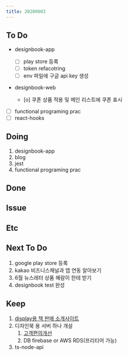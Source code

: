 ```yaml
---
title: 20200603
---
```


## To Do

- designbook-app

  - [ ] play store 등록
  - [ ] token refacotring
  - [ ] env 파일에 구글 api key 생성

- designbook-web
  - [o] 쿠폰 상품 적용 및 메인 리스트에 쿠폰 표시
- [ ] functional programing prac
- [ ] react-hooks

## Doing

1. designbook-app
2. blog
3. jest
4. functional programing prac

## Done

## Issue

## Etc

## Next To Do

1. google play store 등록
2. kakao 비즈니스채널과 앱 연동 알아보기
3. 6월 뉴스레터 상품 혜람이 한테 받기
4. designbook test 완성

## Keep

1. [display용 책 판매 소개사이트](https://www.notion.so/664d830ecbd64cfd92ec8d22efa725fa)
2. 디자인북 용 서버 하나 개설
   1. [ 고객편의개선 ](https://www.notion.so/ec91e42cfe2a40da8c1f01f5d3c83c4a)
   2. DB firebase or AWS RDS(프리티어 가능)
3. ts-node-api

